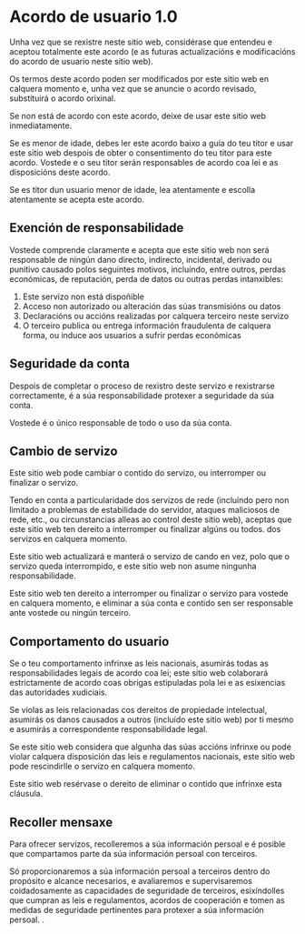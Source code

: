 # Acordo de usuario 1.0

Unha vez que se rexistre neste sitio web, considérase que entendeu e aceptou totalmente este acordo (e as futuras actualizacións e modificacións do acordo de usuario neste sitio web).

Os termos deste acordo poden ser modificados por este sitio web en calquera momento e, unha vez que se anuncie o acordo revisado, substituirá o acordo orixinal.

Se non está de acordo con este acordo, deixe de usar este sitio web inmediatamente.

Se es menor de idade, debes ler este acordo baixo a guía do teu titor e usar este sitio web despois de obter o consentimento do teu titor para este acordo. Vostede e o seu titor serán responsables de acordo coa lei e as disposicións deste acordo.

Se es titor dun usuario menor de idade, lea atentamente e escolla atentamente se acepta este acordo.

## Exención de responsabilidade

Vostede comprende claramente e acepta que este sitio web non será responsable de ningún dano directo, indirecto, incidental, derivado ou punitivo causado polos seguintes motivos, incluíndo, entre outros, perdas económicas, de reputación, perda de datos ou outras perdas intanxibles:

1. Este servizo non está dispoñible
1. Acceso non autorizado ou alteración das súas transmisións ou datos
1. Declaracións ou accións realizadas por calquera terceiro neste servizo
1. O terceiro publica ou entrega información fraudulenta de calquera forma, ou induce aos usuarios a sufrir perdas económicas

## Seguridade da conta

Despois de completar o proceso de rexistro deste servizo e rexistrarse correctamente, é a súa responsabilidade protexer a seguridade da súa conta.

Vostede é o único responsable de todo o uso da súa conta.

## Cambio de servizo

Este sitio web pode cambiar o contido do servizo, ou interromper ou finalizar o servizo.

Tendo en conta a particularidade dos servizos de rede (incluíndo pero non limitado a problemas de estabilidade do servidor, ataques maliciosos de rede, etc., ou circunstancias alleas ao control deste sitio web), aceptas que este sitio web ten dereito a interromper ou finalizar algúns ou todos. dos servizos en calquera momento.

Este sitio web actualizará e manterá o servizo de cando en vez, polo que o servizo queda interrompido, e este sitio web non asume ningunha responsabilidade.

Este sitio web ten dereito a interromper ou finalizar o servizo para vostede en calquera momento, e eliminar a súa conta e contido sen ser responsable ante vostede ou ningún terceiro.

## Comportamento do usuario

Se o teu comportamento infrinxe as leis nacionais, asumirás todas as responsabilidades legais de acordo coa lei; este sitio web colaborará estrictamente de acordo coas obrigas estipuladas pola lei e as esixencias das autoridades xudiciais.

Se violas as leis relacionadas cos dereitos de propiedade intelectual, asumirás os danos causados ​​a outros (incluído este sitio web) por ti mesmo e asumirás a correspondente responsabilidade legal.

Se este sitio web considera que algunha das súas accións infrinxe ou pode violar calquera disposición das leis e regulamentos nacionais, este sitio web pode rescindirlle o servizo en calquera momento.

Este sitio web resérvase o dereito de eliminar o contido que infrinxe esta cláusula.

## Recoller mensaxe

Para ofrecer servizos, recolleremos a súa información persoal e é posible que compartamos parte da súa información persoal con terceiros.

Só proporcionaremos a súa información persoal a terceiros dentro do propósito e alcance necesarios, e avaliaremos e supervisaremos coidadosamente as capacidades de seguridade de terceiros, esixíndolles que cumpran as leis e regulamentos, acordos de cooperación e tomen as medidas de seguridade pertinentes para protexer a súa información persoal. .
